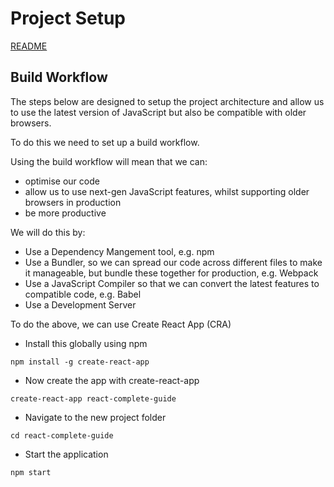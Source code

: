 # Project Setup

[README](../README.md)

## Build Workflow

The steps below are designed to setup the project architecture and allow us to use the latest version of JavaScript but also be compatible with older browsers.

To do this we need to set up a build workflow.

Using the build workflow will mean that we can:
- optimise our code
- allow us to use next-gen JavaScript features, whilst supporting older browsers in production
- be more productive

We will do this by:
- Use a Dependency Mangement tool, e.g. npm
- Use a Bundler, so we can spread our code across different files to make it manageable, but bundle these together for production, e.g. Webpack
- Use a JavaScript Compiler so that we can convert the latest features to compatible code, e.g. Babel
- Use a Development Server

To do the above, we can use Create React App (CRA)

- Install this globally using npm
```
npm install -g create-react-app
```
- Now create the app with create-react-app
```
create-react-app react-complete-guide
```
- Navigate to the new project folder
```
cd react-complete-guide
```
- Start the application
```
npm start
```
